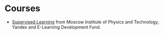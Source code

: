 # Courses

* [Supervised Learning](https://github.com/DenysTrishchuk/Courses/tree/master/Supervised-Learning) from Moscow Institute of Physics and Technology, Yandex and E-Learning 
Development Fund.

